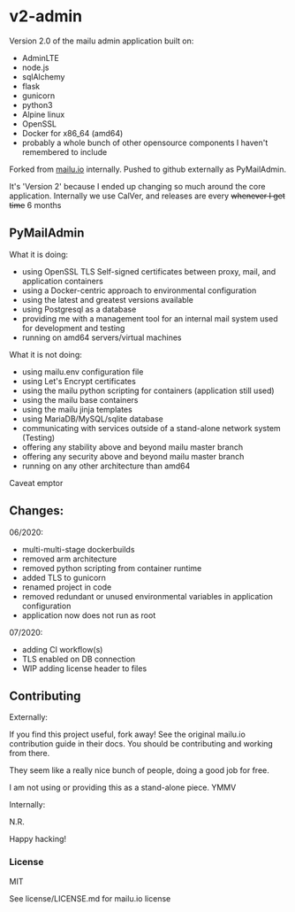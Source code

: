 # v2-admin
Version 2.0 of the mailu admin application built on:
- AdminLTE
- node.js
- sqlAlchemy
- flask
- gunicorn
- python3
- Alpine linux
- OpenSSL
- Docker for x86_64 (amd64)
- probably a whole bunch of other opensource components I haven't remembered to include

Forked from [mailu.io](https://github.com/Mailu/Mailu/tree/master/core/admin) internally. Pushed to github externally as PyMailAdmin.

It's 'Version 2' because I ended up changing so much around the core application.
Internally we use CalVer, and releases are every ~~whenever I get time~~ 6 months

## PyMailAdmin

What it is doing:
- using OpenSSL TLS Self-signed certificates between proxy, mail, and application containers
- using a Docker-centric approach to environmental configuration
- using the latest and greatest versions available
- using Postgresql as a database
- providing me with a management tool for an internal mail system used for development and testing
- running on amd64 servers/virtual machines

What it is not doing:
- using mailu.env configuration file
- using Let's Encrypt certificates
- using the mailu python scripting for containers (application still used)
- using the mailu base containers
- using the mailu jinja templates
- using MariaDB/MySQL/sqlite database
- communicating with services outside of a stand-alone network system (Testing)
- offering any stability above and beyond mailu master branch
- offering any security above and beyond mailu master branch
- running on any other architecture than amd64

Caveat emptor

## Changes:

06/2020:
- multi-multi-stage dockerbuilds
- removed arm architecture
- removed python scripting from container runtime
- added TLS to gunicorn
- renamed project in code
- removed redundant or unused environmental variables in application configuration
- application now does not run as root
 

07/2020:
- adding CI workflow(s)
- TLS enabled on DB connection
- WIP adding license header to files

## Contributing

Externally:

If you find this project useful, fork away! 
See the original mailu.io contribution guide in their docs. You should be contributing and working from there.

They seem like a really nice bunch of people, doing a good job for free.

I am not using or providing this as a stand-alone piece. YMMV

Internally:

N.R.

Happy hacking!

### License

MIT

See license/LICENSE.md for mailu.io license
